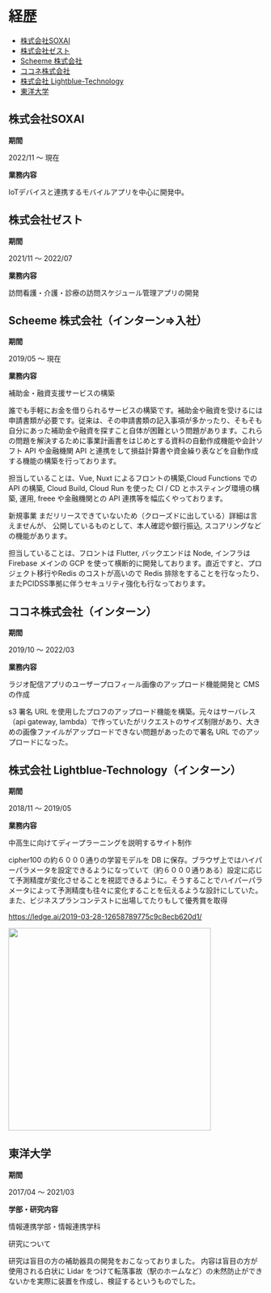 # 経歴
- [株式会社SOXAI](https://github.com/Retsuki/Profile/edit/main/career/README.md#%E6%A0%AA%E5%BC%8F%E4%BC%9A%E7%A4%BEsoxai)
- [株式会社ゼスト](https://github.com/Retsuki/Profile/edit/main/career/README.md#%E6%A0%AA%E5%BC%8F%E4%BC%9A%E7%A4%BE%E3%82%BC%E3%82%B9%E3%83%88)
- [Scheeme 株式会社](https://github.com/Retsuki/Profile/tree/main/career#scheeme-%E6%A0%AA%E5%BC%8F%E4%BC%9A%E7%A4%BE%E3%82%A4%E3%83%B3%E3%82%BF%E3%83%BC%E3%83%B3%E5%85%A5%E7%A4%BE)
- [ココネ株式会社](https://github.com/Retsuki/Profile/tree/main/career#%E3%82%B3%E3%82%B3%E3%83%8D%E6%A0%AA%E5%BC%8F%E4%BC%9A%E7%A4%BE%E3%82%A4%E3%83%B3%E3%82%BF%E3%83%BC%E3%83%B3)
- [株式会社 Lightblue-Technology](https://github.com/Retsuki/Profile/tree/main/career#%E6%A0%AA%E5%BC%8F%E4%BC%9A%E7%A4%BE-lightblue-technology%E3%82%A4%E3%83%B3%E3%82%BF%E3%83%BC%E3%83%B3)
- [東洋大学](https://github.com/Retsuki/Profile/tree/main/career#%E6%9D%B1%E6%B4%8B%E5%A4%A7%E5%AD%A6)

## 株式会社SOXAI

**期間**

2022/11 ～ 現在

**業務内容**

IoTデバイスと連携するモバイルアプリを中心に開発中。

## 株式会社ゼスト

**期間**

2021/11 〜 2022/07

**業務内容**

訪問看護・介護・診療の訪問スケジュール管理アプリの開発

## Scheeme 株式会社（インターン=>入社）

**期間**

2019/05 〜 現在

**業務内容**

補助金・融資支援サービスの構築

誰でも手軽にお金を借りられるサービスの構築です。補助金や融資を受けるには申請書類が必要です。従来は、その申請書類の記入事項が多かったり、そもそも自分にあった補助金や融資を探すこと自体が困難という問題があります。これらの問題を解決するために事業計画書をはじめとする資料の自動作成機能や会計ソフト API や金融機関 API と連携をして損益計算書や資金繰り表などを自動作成する機能の構築を行っております。

担当していることは、Vue, Nuxt によるフロントの構築,Cloud Functions での API の構築, Cloud Build, Cloud Run を使った CI / CD とホスティング環境の構築, 運用, freee や金融機関との API 連携等を幅広くやっております。

新規事業
まだリリースできていないため（クローズドに出している）詳細は言えませんが、
公開しているものとして、本人確認や銀行振込, スコアリングなどの機能があります。

担当していることは、フロントは Flutter, バックエンドは Node, インフラは Firebase メインの GCP を使って横断的に開発しております。直近ですと、プロジェクト移行やRedis のコストが高いので Redis 排除をすることを行なったり、またPCIDSS準拠に伴うセキュリティ強化も行なっております。

## ココネ株式会社（インターン）

**期間**

2019/10 〜 2022/03

**業務内容**

ラジオ配信アプリのユーザープロフィール画像のアップロード機能開発と CMS の作成

s3 署名 URL を使用したプロフのアップロード機能を構築。元々はサーバレス（api gateway, lambda）で作っていたがリクエストのサイズ制限があり、大きめの画像ファイルがアップロードできない問題があったので署名 URL でのアップロードになった。

## 株式会社 Lightblue-Technology（インターン）

**期間**

2018/11 〜 2019/05

**業務内容**

中高生に向けてディープラーニングを説明するサイト制作

cipher100 の約６０００通りの学習モデルを DB に保存。ブラウザ上ではハイパーパラメータを設定できるようになっていて（約６０００通りある）設定に応じて予測精度が変化させることを視認できるように。そうすることでハイパーパラメータによって予測精度も往々に変化することを伝えるような設計にしていた。
また、ビジネスプランコンテストに出場してたりもして優秀賞を取得 

https://ledge.ai/2019-03-28-12658789775c9c8ecb620d1/

<img width="400" src="https://user-images.githubusercontent.com/30931666/201792020-6ca11420-0653-462b-bbe2-4d86e9eff32e.jpeg" />

## 東洋大学

**期間**

2017/04 〜 2021/03

**学部・研究内容**

情報連携学部・情報連携学科

研究について

研究は盲目の方の補助器具の開発をおこなっておりました。
内容は盲目の方が使用される白状に Lidar をつけて転落事故（駅のホームなど）の未然防止ができないかを実際に装置を作成し、検証するというものでした。

